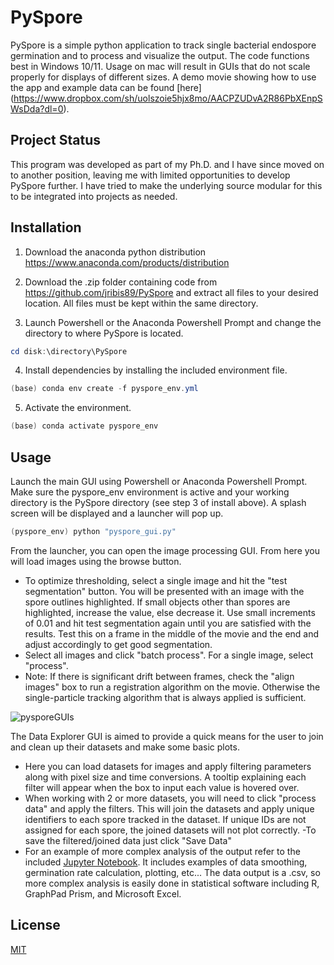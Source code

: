 # PySpore

PySpore is a simple python application to track single bacterial endospore germination and to process and visualize the output. The code functions best in Windows 10/11. Usage on mac will result in GUIs that do not scale properly for displays of different sizes. A demo movie showing how to use the app and example data can be found [here] (https://www.dropbox.com/sh/uolszoie5hjx8mo/AACPZUDvA2R86PbXEnpSWsDda?dl=0).

## Project Status
This program was developed as part of my Ph.D. and I have since moved on to another  position, leaving me with limited opportunities to develop PySpore further. I have tried to make the underlying source modular for this to be integrated into projects as needed.

## Installation

1)	Download the anaconda python distribution https://www.anaconda.com/products/distribution 

2)	Download the .zip folder containing code from https://github.com/jribis89/PySpore and extract all files to your desired location. All files must be kept within the same directory.

3)	Launch Powershell or the Anaconda Powershell Prompt and change the directory to where PySpore is located.
```Powershell
cd disk:\directory\PySpore
```

4)	Install dependencies by installing the included environment file.  
```Powershell
(base) conda env create -f pyspore_env.yml
```

5)	Activate the environment.
```Powershell
(base) conda activate pyspore_env
```

## Usage
Launch the main GUI using Powershell or Anaconda Powershell Prompt. Make sure the pyspore_env environment is active and your working directory is the PySpore directory (see step 3 of install above). A splash screen will be displayed and a launcher will pop up.
```Powershell
(pyspore_env) python "pyspore_gui.py"
```
From the launcher, you can open the image processing GUI. From here you will load images using the browse button. 
- To optimize thresholding, select a single image and hit the "test segmentation" button. You will be presented with an image with the spore outlines highlighted. If small objects other than spores are highlighted, increase the value, else decrease it. Use small increments of 0.01 and hit test segmentation again until you are satisfied with the results. Test this on a frame in the middle of the movie and the end and adjust accordingly to get good segmentation.
- Select all images and click "batch process". For a single image, select "process".
- Note: If there is significant drift between frames, check the "align images" box to run a registration algorithm on the movie. Otherwise the single-particle tracking algorithm that is always applied is sufficient.

![pysporeGUIs](https://github.com/jribis89/PySpore/assets/91898442/bbdf97bb-80ad-4af1-977c-9db6ed551a39)

The Data Explorer GUI is aimed to provide a quick means for the user to join and clean up their datasets and make some basic plots.

- Here you can load datasets for images and apply filtering parameters along with pixel size and time conversions. A tooltip explaining each filter will appear when the box to input each value is hovered over.
- When working with 2 or more datasets, you will need to click "process data" and apply the filters. This will join the datasets and apply unique identifiers to each spore tracked in the dataset. If unique IDs are not assigned for each spore, the joined datasets will not plot correctly.
-To save the filtered/joined data just click "Save Data"
- For an example of more complex analysis of the output refer to the included [Jupyter Notebook](https://github.com/jribis89/PySpore/blob/main/2022_Ribis_etal_calcium_manuscript.ipynb). It includes examples of data smoothing, germination rate calculation, plotting, etc... The data output is a .csv, so more complex analysis is easily done in statistical software including R, GraphPad Prism, and Microsoft Excel.

## License

[MIT](https://choosealicense.com/licenses/mit/)
